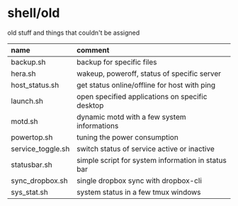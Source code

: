 # shell/old

old stuff and things that couldn't be assigned

| name              | comment                                            |
| :---------------- | :------------------------------------------------- |
| backup.sh         | backup for specific files                          |
| hera.sh           | wakeup, poweroff, status of specific server        |
| host_status.sh    | get status online/offline for host with ping       |
| launch.sh         | open specified applications on specific desktop    |
| motd.sh           | dynamic motd with a few system informations        |
| powertop.sh       | tuning the power consumption                       |
| service_toggle.sh | switch status of service active or inactive        |
| statusbar.sh      | simple script for system information in status bar |
| sync_dropbox.sh   | single dropbox sync with dropbox-cli               |
| sys_stat.sh       | system status in a few tmux windows                |

